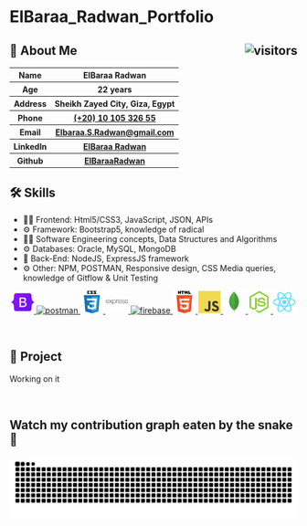 # ElBaraa_Radwan_Portfolio

## 🚀 About Me <img align="right" alt="visitors" src="https://gpvc.arturio.dev/ElBaraaRadwan" />          
<table>
                        <tbody>
                          <tr>
                            <th>Name</th>
                            <th>ElBaraa Radwan</th>
                          </tr>
                          <tr>
                            <th>Age</th>
                            <th>22 years</th>
                          </tr>
                          <tr>
                            <th>Address</th>
                            <th>Sheikh Zayed City, Giza, Egypt</th>
                          </tr>
                          <tr>
                            <th>Phone</th>
                            <th>
                              <a href="tel:+201010532655">(+20) 10 105 326 55</a>
                            </th>
                          </tr>
                          <tr>
                            <th>Email</th>
                            <th>
                              <a href="mailto:elbaraa.s.radwan@gmail.com">Elbaraa.S.Radwan@gmail.com</a>
                            </th>
                          </tr>
                          <tr>
                            <th>LinkedIn</th>
                            <th>
                              <a href="https://www.linkedin.com/in/elbaraa-radwan" target="blank">ElBaraa Radwan</a>
                            </th>
                          </tr>
                          <tr>
                            <th>Github</th>
                            <th>
                              <a href="http://github.com/ElBaraaRadwan" target="blank">ElBaraaRadwan</a>
                            </th>
                          </tr>
                        </tbody>
                      </table>

## 🛠 Skills
-	👨‍💻 Frontend: Html5/CSS3, JavaScript, JSON, APIs 
-	⚙️ Framework: Bootstrap5, knowledge of radical 
-	👨‍💻 Software Engineering concepts, Data Structures and Algorithms
-	⚙️ Databases: Oracle, MySQL, MongoDB
-	💽 Back-End: NodeJS, ExpressJS framework 
-	⚙️ Other: NPM, POSTMAN, Responsive design, CSS Media queries, knowledge of Gitflow & Unit Testing

<p align="center">
<a href="https://getbootstrap.com" target="_blank"> <img src="https://raw.githubusercontent.com/devicons/devicon/master/icons/bootstrap/bootstrap-original.svg" alt="bootstrap" width="40" height="40"/> </a> <a href="https://postman.com" target="_blank" rel="noreferrer"> <img src="https://www.vectorlogo.zone/logos/getpostman/getpostman-icon.svg" alt="postman" width="40" height="40"/> </a> <a href="https://www.w3schools.com/css/" target="_blank"> <img src="https://raw.githubusercontent.com/devicons/devicon/master/icons/css3/css3-original-wordmark.svg" alt="css3" width="40" height="40"/> </a> <a href="https://expressjs.com" target="_blank"> <img src="https://raw.githubusercontent.com/devicons/devicon/master/icons/express/express-original-wordmark.svg" alt="express" width="40" height="40"/> </a> <a href="https://firebase.google.com/" target="_blank"> <img src="https://www.vectorlogo.zone/logos/firebase/firebase-icon.svg" alt="firebase" width="40" height="40"/> </a> <a href="https://www.w3.org/html/" target="_blank"> <img src="https://raw.githubusercontent.com/devicons/devicon/master/icons/html5/html5-original-wordmark.svg" alt="html5" width="40" height="40"/> </a> <a href="https://developer.mozilla.org/en-US/docs/Web/JavaScript" target="_blank"> <img src="https://raw.githubusercontent.com/devicons/devicon/master/icons/javascript/javascript-original.svg" alt="javascript" width="40" height="40"/> </a> <a href="https://www.mongodb.com/" target="_blank"> <img src="https://raw.githubusercontent.com/devicons/devicon/master/icons/mongodb/mongodb-original.svg" alt="mongodb" width="40" height="40"/> </a> <a href="https://nodejs.org" target="_blank"> <img src="https://raw.githubusercontent.com/devicons/devicon/master/icons/nodejs/nodejs-original.svg" alt="nodejs" width="40" height="40"/> </a> <a href="https://reactjs.org/" target="_blank"> <img src="https://raw.githubusercontent.com/devicons/devicon/master/icons/react/react-original.svg" alt="react" width="40" height="40"/> </a> </p>

<br>

## 💯 Project
Working on it

<br>

## Watch my contribution graph eaten by the snake 🐍
![Snake animation](https://github.com/ElBaraaRadwan/ElBaraaRadwan/blob/output/github-contribution-grid-snake.svg)
